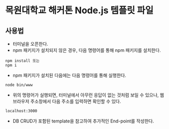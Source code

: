 # 목원대학교 해커톤 Node.js 템플릿 파일
## 사용법
- 터미널을 오픈한다.
- npm 패키지가 설치되지 않은 경우, 다음 명령어를 통해 npm 패키지를 설치한다.
```
npm install 또는
npm i
```
- npm 패키지가 설치된 다음에는 다음 명령어를 통해 실행한다.
```
node bin/www
```
- 위의 명령어가 실행되면, 터미널에서 아무런 응답이 없는 것처럼 보일 수 있으나, 웹 브라우저 주소창에서 다음 주소를 입력하면 확인할 수 있다.
```
localhost:3000
```
- DB CRUD가 포함된 template을 참고하여 추가적인 End-point를 작성한다.
